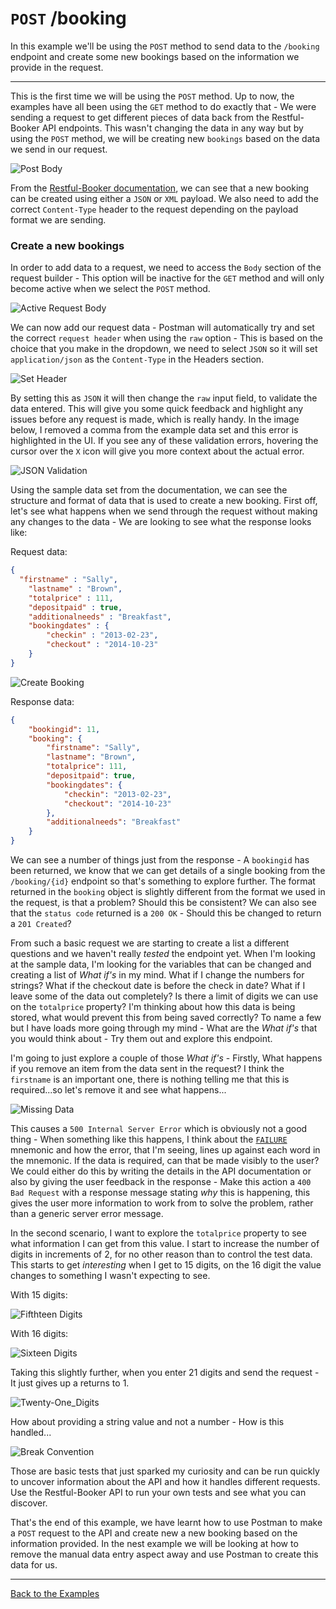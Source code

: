 # `POST` /booking

In this example we'll be using the `POST` method to send data to the `/booking` endpoint and create some new bookings based on the information we provide in the request.

---

This is the first time we will be using the `POST` method. Up to now, the examples have all been using the `GET` method to do exactly that - We were sending a request to get different pieces of data back from the Restful-Booker API endpoints. This wasn't changing the data in any way but by using the `POST` method, we will be creating new `bookings` based on the data we send in our request.

![Post Body](https://github.com/DannyDainton/All-Things-Postman/blob/master/Public/images/10_createNewBookings/Post_Body.PNG)

From the [Restful-Booker documentation](https://restful-booker.herokuapp.com/#post-booking), we can see that a new booking can be created using either a `JSON` or `XML` payload. We also need to add the correct `Content-Type` header to the request depending on the payload format we are sending.

### Create a new bookings

In order to add data to a request, we need to access the `Body` section of the request builder - This option will be inactive for the `GET` method and will only become active when we select the `POST` method.

![Active Request Body](https://github.com/DannyDainton/All-Things-Postman/blob/master/Public/gifs/10_createNewBookings/Active_Request_Body.gif)

We can now add our request data - Postman will automatically try and set the correct `request header` when using the `raw` option - This is based on the choice that you make in the dropdown, we need to select `JSON` so it will set `application/json` as the `Content-Type` in the Headers section.

![Set Header](https://github.com/DannyDainton/All-Things-Postman/blob/master/Public/gifs/10_createNewBookings/Set_Header.gif)

By setting this as `JSON` it will then change the `raw` input field, to validate the data entered. This will give you some quick feedback and highlight any issues before any request is made, which is really handy. In the image below, I removed a comma from the example data set and this error is highlighted in the UI. If you see any of these validation errors, hovering the cursor over the `X` icon will give you more context about the actual error.   

![JSON Validation](https://github.com/DannyDainton/All-Things-Postman/blob/master/Public/images/10_createNewBookings/JSON_Validation.PNG)

Using the sample data set from the documentation, we can see the structure and format of data that is used to create a new booking. First off, let's see what happens when we send through the request without making any changes to the data - We are looking to see what the response looks like:

Request data:

```json
{
  "firstname" : "Sally",
	"lastname" : "Brown",
	"totalprice" : 111,
	"depositpaid" : true,
	"additionalneeds" : "Breakfast",
	"bookingdates" : {
		"checkin" : "2013-02-23",
		"checkout" : "2014-10-23"
	}
}
```

![Create Booking](https://github.com/DannyDainton/All-Things-Postman/blob/master/Public/gifs/10_createNewBookings/Create_Booking.gif)

Response data:

```json
{
    "bookingid": 11,
    "booking": {
        "firstname": "Sally",
        "lastname": "Brown",
        "totalprice": 111,
        "depositpaid": true,
        "bookingdates": {
            "checkin": "2013-02-23",
            "checkout": "2014-10-23"
        },
        "additionalneeds": "Breakfast"
    }
}
```

We can see a number of things just from the response - A `bookingid` has been returned, we know that we can get details of a single booking from the `/booking/{id}` endpoint so that's something to explore further. The format returned in the `booking` object is slightly different from the format we used in the request, is that a problem? Should this be consistent? We can also see that the `status code` returned is a `200 OK` - Should this be changed to return a `201 Created`?

From such a basic request we are starting to create a list a different questions and we haven't really _tested_ the endpoint yet. When I'm looking at the sample data, I'm looking for the variables that can be changed and creating a list of _What if's_ in my mind. What if I change the numbers for strings? What if the checkout date is before the check in date? What if I leave some of the data out completely? Is there a limit of digits we can use on the `totalprice` property? I'm thinking about how this data is being stored, what would prevent this from being saved correctly? To name a few but I have loads more going through my mind - What are the _What if's_ that you would think about - Try them out and explore this endpoint.

I'm going to just explore a couple of those _What if's_ - Firstly, What happens if you remove an item from the data sent in the request? I think the `firstname` is an important one, there is nothing telling me that this is required...so let's remove it and see what happens...

![Missing Data](https://github.com/DannyDainton/All-Things-Postman/blob/master/Public/images/10_createNewBookings/Missing_Data.PNG)

This causes a `500 Internal Server Error` which is obviously not a good thing - When something like this happens, I think about the [`FAILURE`](http://www.questioningsoftware.com/2007/08/failure-usability.html) mnemonic and how the error, that I'm seeing, lines up against each word in the mnemonic. If the data is required, can that be made visibly to the user? We could either do this by writing the details in the API documentation or also by giving the user feedback in the response - Make this action a `400 Bad Request` with a response message stating _why_ this is happening, this gives the user more information to work from to solve the problem, rather than a generic server error message.

In the second scenario, I want to explore the `totalprice` property to see what information I can get from this value. I start to increase the number of digits in increments of 2, for no other reason than to control the test data. This starts to get _interesting_ when I get to 15 digits, on the 16 digit the value changes to something I wasn't expecting to see.

With 15 digits:

![Fifthteen Digits](https://github.com/DannyDainton/All-Things-Postman/blob/master/Public/images/10_createNewBookings/Fifthteen_Digits.PNG)

With 16 digits:

![Sixteen Digits](https://github.com/DannyDainton/All-Things-Postman/blob/master/Public/images/10_createNewBookings/Sixteen_Digits.PNG)

Taking this slightly further, when you enter 21 digits and send the request - It just gives up a returns to 1.

![Twenty-One_Digits](https://github.com/DannyDainton/All-Things-Postman/blob/master/Public/images/10_createNewBookings/Twenty-One_Digits.PNG)

How about providing a string value and not a number - How is this handled...

![Break Convention](https://github.com/DannyDainton/All-Things-Postman/blob/master/Public/images/10_createNewBookings/Break_Convention.PNG)

Those are basic tests that just sparked my curiosity and can be run quickly to uncover information about the API and how it handles different requests. Use the Restful-Booker API to run your own tests and see what you can discover.

That's the end of this example, we have learnt how to use Postman to make a `POST` request to the API and create new a new booking based on the information provided. In the nest example we will be looking at how to remove the manual data entry aspect away and use Postman to create this data for us.

---
[Back to the Examples](https://github.com/DannyDainton/All-Things-Postman#example-guides)
